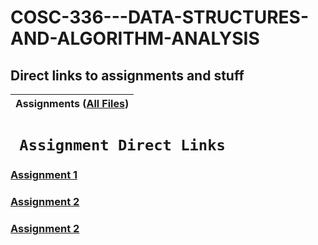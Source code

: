 # COSC-336---DATA-STRUCTURES-AND-ALGORITHM-ANALYSIS
## Direct links to assignments and stuff


| Assignments ([All Files](https://github.com/Bab-exe/COSC-336---DATA-STRUCTURES-AND-ALGORITHM-ANALYSIS/tree/main/Assignments)) |  
| - | 


# **` Assignment Direct Links`**
 ### [Assignment 1](https://github.com/Bab-exe/COSC-336---DATA-STRUCTURES-AND-ALGORITHM-ANALYSIS/tree/main/Assignments/Assignment_1) 
    
 ### [Assignment 2](https://github.com/Bab-exe/COSC-336---DATA-STRUCTURES-AND-ALGORITHM-ANALYSIS/tree/main/Assignments/Assignment_2) 

 ### [Assignment 2](https://github.com/Bab-exe/COSC-336---DATA-STRUCTURES-AND-ALGORITHM-ANALYSIS/tree/main/Assignments/Assignment_3) 
 
 

    

